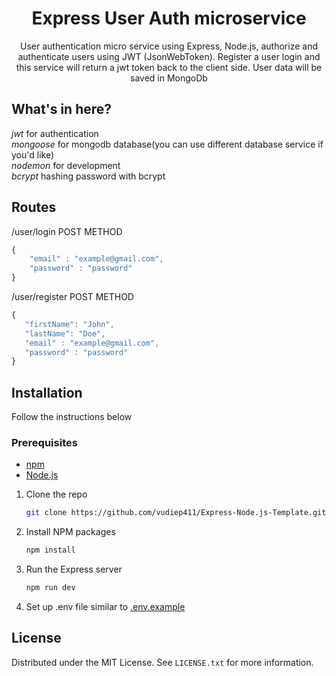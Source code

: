 <h1  align="center">Express User Auth microservice</h1>
<p  align="center">User authentication micro service using Express, Node.js, authorize and authenticate users using JWT (JsonWebToken). Register a user login and this service will return a jwt token back to the client side. User data will be saved in MongoDb</p>

## What's in here?
*jwt* for authentication<br/>
*mongoose* for mongodb database(you can use different database service if you'd like) <br/>
*nodemon* for development <br/>
*bcrypt* hashing password with bcrypt <br/>

## Routes
/user/login POST METHOD<br/>

```javascript
{
	"email" : "example@gmail.com",
	"password" : "password"
}
```

/user/register POST METHOD<br/>

```javascript
{
   "firstName": "John",
   "lastName": "Doe",
   "email" : "example@gmail.com",
   "password" : "password"
}
```

## Installation
Follow the instructions below

### Prerequisites
* [npm][npm]
* [Node.js][Node.js-url]

1. Clone the repo
   ```sh
   git clone https://github.com/vudiep411/Express-Node.js-Template.git
   ```
2. Install NPM packages
   ```sh
   npm install
   ```
3. Run the Express server
   ```sh
   npm run dev
   ```
4. Set up .env file similar to [.env.example](.env.example)
   <br/>
 
## License
Distributed under the MIT License. See `LICENSE.txt` for more information.


<!-- MARKDOWN LINKS & IMAGES -->
<!-- https://www.markdownguide.org/basic-syntax/#reference-style-links -->
[Node.js-url]: https://nodejs.org/en/
[npm]: https://www.npmjs.com/
